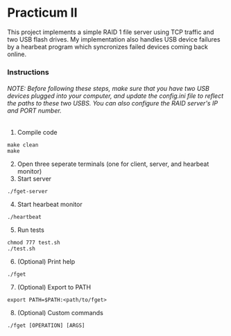 # Practicum II 
This project implements a simple RAID 1 file server using TCP traffic and two USB flash drives. My implementation also handles USB device failures by a hearbeat program which syncronizes failed devices coming back online.


### Instructions

###### NOTE: Before following these steps, make sure that you have two USB devices plugged into your computer, and update the config.ini file to reflect the paths to these two USBS. You can also configure the RAID server's IP and PORT number.

1. Compile code
```
make clean
make 
```
2. Open three seperate terminals (one for client, server, and hearbeat monitor)
3. Start server
```
./fget-server
```
4. Start hearbeat monitor
```
./heartbeat
```
5. Run tests
```
chmod 777 test.sh
./test.sh
```
6. (Optional) Print help
```
./fget
```
7. (Optional) Export to PATH
```
export PATH=$PATH:<path/to/fget> 
```
8. (Optional) Custom commands
```
./fget [OPERATION] [ARGS]
```
